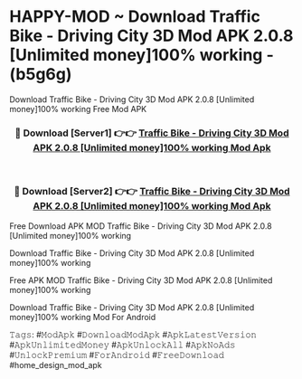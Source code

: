 # HAPPY-MOD ~ Download Traffic Bike - Driving City 3D Mod APK 2.0.8 [Unlimited money]100% working - (b5g6g)
Download Traffic Bike - Driving City 3D Mod APK 2.0.8 [Unlimited money]100% working Free Mod APK

<div align="center">
<h3>🔴 Download [Server1] 👉👉 <a href="https://apk-comot.site?title=Traffic_Bike_-_Driving_City_3D_Mod_APK_2.0.8_[Unlimited_money]100%_working">Traffic Bike - Driving City 3D Mod APK 2.0.8 [Unlimited money]100% working Mod Apk</a></h3><br>

<h3>🔴 Download [Server2] 👉👉 <a href="https://apk-comot.site?title=Traffic_Bike_-_Driving_City_3D_Mod_APK_2.0.8_[Unlimited_money]100%_working">Traffic Bike - Driving City 3D Mod APK 2.0.8 [Unlimited money]100% working Mod Apk</a></h3>
</div>


Free Download APK MOD Traffic Bike - Driving City 3D Mod APK 2.0.8 [Unlimited money]100% working

Download Traffic Bike - Driving City 3D Mod APK 2.0.8 [Unlimited money]100% working 

Free APK MOD Traffic Bike - Driving City 3D Mod APK 2.0.8 [Unlimited money]100% working 

Download Traffic Bike - Driving City 3D Mod APK 2.0.8 [Unlimited money]100% working Mod For Android

𝚃𝚊𝚐𝚜: #𝙼𝚘𝚍𝙰𝚙𝚔 #𝙳𝚘𝚠𝚗𝚕𝚘𝚊𝚍𝙼𝚘𝚍𝙰𝚙𝚔 #𝙰𝚙𝚔𝙻𝚊𝚝𝚎𝚜𝚝𝚅𝚎𝚛𝚜𝚒𝚘𝚗 #𝙰𝚙𝚔𝚄𝚗𝚕𝚒𝚖𝚒𝚝𝚎𝚍𝙼𝚘𝚗𝚎𝚢 #𝙰𝚙𝚔𝚄𝚗𝚕𝚘𝚌𝚔𝙰𝚕𝚕 #𝙰𝚙𝚔𝙽𝚘𝙰𝚍𝚜 #𝚄𝚗𝚕𝚘𝚌𝚔𝙿𝚛𝚎𝚖𝚒𝚞𝚖 #𝙵𝚘𝚛𝙰𝚗𝚍𝚛𝚘𝚒𝚍 #𝙵𝚛𝚎𝚎𝙳𝚘𝚠𝚗𝚕𝚘𝚊𝚍 #home_design_mod_apk